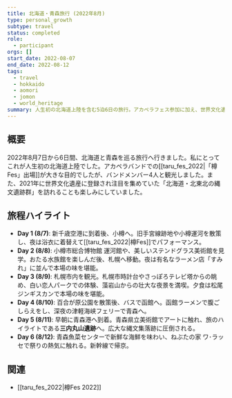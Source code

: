 ```yaml
---
title: 北海道・青森旅行 (2022年8月)
type: personal_growth
subtype: travel
status: completed
role:
  - participant
orgs: []
start_date: 2022-08-07
end_date: 2022-08-12
tags:
  - travel
  - hokkaido
  - aomori
  - jomon
  - world_heritage
summary: 人生初の北海道上陸を含む5泊6日の旅行。アカペラフェス参加に加え、世界文化遺産「北海道・北東北の縄文遺跡群」を巡るなど、文化と自然を満喫した。
---
```

## 概要

2022年8月7日から6日間、北海道と青森を巡る旅行へ行きました。私にとってこれが人生初の北海道上陸でした。アカペラバンドでの[[taru_fes_2022|「樽Fes」出場]]が大きな目的でしたが、バンドメンバー4人と観光しました。また、2021年に世界文化遺産に登録され注目を集めていた「北海道・北東北の縄文遺跡群」を訪れることも楽しみにしていました。

## 旅程ハイライト

- **Day 1 (8/7)**: 新千歳空港に到着後、小樽へ。旧手宮線跡地や小樽運河を散策し、夜は浴衣に着替えて[[taru_fes_2022|樽Fes]]でパフォーマンス。
- **Day 2 (8/8)**: 小樽市総合博物館 運河館や、美しいステンドグラス美術館を見学。おたる水族館を楽しんだ後、札幌へ移動。夜は有名なラーメン店「すみれ」に並んで本場の味を堪能。
- **Day 3 (8/9)**: 札幌市内を観光。札幌市時計台やさっぽろテレビ塔からの眺め、白い恋人パークでの体験、藻岩山からの壮大な夜景を満喫。夕食は松尾ジンギスカンで本場の味を堪能。
- **Day 4 (8/10)**: 百合が原公園を散策後、バスで函館へ。函館ラーメンで腹ごしらえをし、深夜の津軽海峡フェリーで青森へ。
- **Day 5 (8/11)**: 早朝に青森港へ到着。青森県立美術館でアートに触れ、旅のハイライトである**三内丸山遺跡**へ。広大な縄文集落跡に圧倒される。
- **Day 6 (8/12)**: 青森魚菜センターで新鮮な海鮮を味わい、ねぶたの家 ワ･ラッセで祭りの熱気に触れる。新幹線で帰京。

## 関連
- [[taru_fes_2022|樽Fes 2022]]
